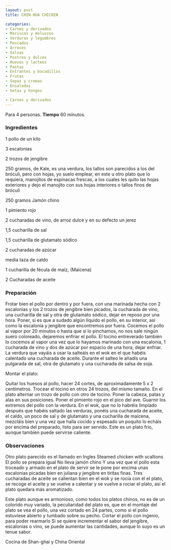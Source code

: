 ```yaml
---
layout: post
title: CHIN-HUA CHICKEN

categories:
- Carnes y derivados
- Mariscos y moluscos
- Verduras y legumbres
- Pescados
- Arroces
- Salsas
- Postres y dulces
- Huevos y lacteos
- Pastas
- Entrantes y bocadillos
- Frutas
- Sopas y cremas
- Ensaladas
- Setas y hongos

- Carnes y derivados
---
```

Para 4 personas.
<b>Tiempo</b> 60 minutos.

<h3>Ingredientes</h3>

1 pollo de un kilo

3 escalonias

2 trozos de jengibre

250 gramos, de Kale, es una verdura, los tallos son parecidos a los del bróculi, pero con hojas, yo suelo emplear, en este u otro plato que lo requiera, manojitos de espinacas frescas, a los cuales les quito las hojas exteriores y dejo el manojito con sus hojas interiores o tallos finos de bróculi

250 gramos Jamón chino

1 pimiento rojo

2 cucharadas de vino, de arroz dulce y en su defecto un jerez

1,5 cucharilla de sal

1,5 cucharilla de glutamato sódico

2 cucharadas de azúcar

media taza de caldo

1 cucharilla de fécula de maíz, (Maicena)

2 Cucharadas de aceite

<h3>Preparación</h3>

Frotar bien el pollo por dentro y por fuera, con una marinada hecha con 2 escalonias y los 2 trozos de jengibre bien picados, la cucharada de vino, una cucharilla de sal y otra de glutamato sódico, dejar en reposo por una hora. Poner, si es que a sudado algún líquido el pollo, en su interior, así como la escalonia y jengibre que encontremos por fuera. Cocemos el pollo al vapor por 20 minutos o hasta que si lo pinchamos, no nos sale ningún suero coloreado, dejaremos enfriar el pollo. El tocino entreverado también lo cocemos al vapor una vez que lo hayamos marinado con una escalonia, 1 cucharada de vino y dos de azúcar por espacio de una hora, dejar enfriar. La verdura que vayáis a usar la salteáis en el wok en el que habéis calentado una cucharada de aceite. Durante el salteo le añadís una pulgarada de sal, otra de glutamato y una cucharada de salsa de soja.

Montar el plato:

Quitar los huesos al pollo, hacer 24 cortes, de aproximadamente 5 x 2 centímetros. Trocear el tocino en otros 24 trozos, del mismo tamaño. En el plato alternar un trozo de pollo con otro de tocino. Poner la cabeza, patas y alas en sus posiciones. Poner el pimiento rojo en el pico del ave. Guarnir los extremos del pollo con la verdura. En el wok, que no lo habréis limpiado después que habéis saltado las verduras, ponéis una cucharada de aceite, el caldo, un poco de sal y de glutamato y una cucharilla de maicena, mezcláis bien y una vez que halla cocido y espesado un poquito lo echáis por encima del preparado, listo para ser servido. Este es un plato frío, aunque tambien puede servirse caliente.

<h3>Observaciones</h3>

Otro plato parecido es el llamado en Ingles Steamed chicken with scallions El pollo se prepara igual No lleva jamón chino Y una vez que el pollo esta troceado y armado en el plato de servir se le pone por encima unas escalonias picadas bien en juliana y jengibre en tiritas finas. Tres cucharadas de aceite se calientan bien en el wok y se rocía con él el plato, se recoge el aceite y se vuelve a calentar y se vuelve a rociar el plato, así el plato quedara más aromatizado.

Este plato aunque es armonioso, como todos los platos chinos, no es de un colorido muy variado, la peculiaridad del plato es, que en el montaje del plato se vea el pollo, una vez cortado en 24 partes, como si el pollo estuviese abierto y tumbado sobre su pecho. Cortar el pollo con ingenio, para poder rearmarlo Si se quiere incrementar el sabor del jengibre, escalonias o vino, se puede aumentar las cantidades, aunque lo suyo es un tenue sabor.

Cocina de Shan-ghai y China Oriental

